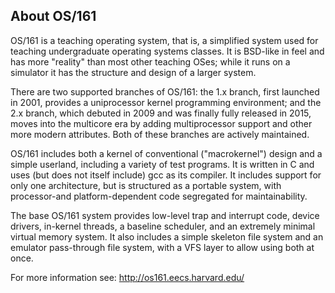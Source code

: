 ## About OS/161

OS/161 is a teaching operating system, that is, a simplified system used for teaching undergraduate operating systems classes. It is BSD-like in feel and has more "reality" than most other teaching OSes; while it runs on a simulator it has the structure and design of a larger system.

There are two supported branches of OS/161: the 1.x branch, first launched in 2001, provides a uniprocessor kernel programming environment; and the 2.x branch, which debuted in 2009 and was finally fully released in 2015, moves into the multicore era by adding multiprocessor support and other more modern attributes. Both of these branches are actively maintained.

OS/161 includes both a kernel of conventional ("macrokernel") design and a simple userland, including a variety of test programs. It is written in C and uses (but does not itself include) gcc as its compiler. It includes support for only one architecture, but is structured as a portable system, with processor-and platform-dependent code segregated for maintainability.

The base OS/161 system provides low-level trap and interrupt code, device drivers, in-kernel threads, a baseline scheduler, and an extremely minimal virtual memory system. It also includes a simple skeleton file system and an emulator pass-through file system, with a VFS layer to allow using both at once.

For more information see: http://os161.eecs.harvard.edu/
